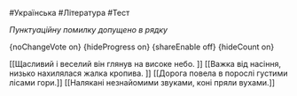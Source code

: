#Українська #Література #Тест

*Пунктуаційну помилку допущено в рядку*

{noChangeVote on}
{hideProgress on}
{shareEnable off}
{hideCount on}

[[Щасливий і веселий він глянув на високе небо. ]]
[[Важка від насіння, низько нахилялася жалка кропива. ]]
[[Дорога повела в порослі густими лісами гори.]]
[[Налякані незнайомими звуками, коні пряли вухами.]]
